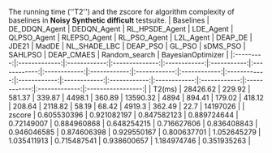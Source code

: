 ﻿﻿The running time (''T2'') and the zscore for algorithm complexity of baselines in **Noisy Synthetic difficult** testsuite.
 | Baselines | DE_DDQN_Agent | DEDQN_Agent  | RL_HPSDE_Agent | LDE_Agent    | QLPSO_Agent | RLEPSO_Agent | RL_PSO_Agent | L2L_Agent    | DEAP_DE      | JDE21        | MadDE        | NL_SHADE_LBC | DEAP_PSO     | GL_PSO       | sDMS_PSO     | SAHLPSO      | DEAP_CMAES   | Random_search | BayesianOptimizer |
|:---------:|:-------------:|:------------:|:--------------:|:------------:|:-----------:|:------------:|:------------:|:------------:|:------------:|:------------:|:------------:|:------------:|:------------:|:------------:|:------------:|:------------:|:------------:|:-------------:|:-----------------:|
| T2(ms)        | 28426.62      | 229.92       | 581.37         | 339.87       | 4498.1      | 360.89       | 13590.32     | 4894         | 894.41       | 179.02       | 418.12       | 208.64       | 2118.82      | 58.19        | 68.42        | 4919.3       | 362.49       | 22.7          | 14197026          |
| zscore    | 0.605530396   | 0.921082197  | 0.847582123    | 0.889724644  | 0.72149007  | 0.884960868  | 0.648254215  | 0.716627606  | 0.836408843  | 0.946046585  | 0.874606398  | 0.929550167  | 0.800637701  | 1.052645279  | 1.035411913  | 0.715487541  | 0.938600657  | 1.184974746   | 0.351935263       |
